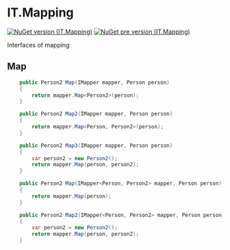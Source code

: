 # IT.Mapping
[![NuGet version (IT.Mapping)](https://img.shields.io/nuget/v/IT.Mapping.svg)](https://www.nuget.org/packages/IT.Mapping)
[![NuGet pre version (IT.Mapping)](https://img.shields.io/nuget/vpre/IT.Mapping.svg)](https://www.nuget.org/packages/IT.Mapping)

Interfaces of mapping

## Map

```csharp
    public Person2 Map(IMapper mapper, Person person)
    {
        return mapper.Map<Person2>(person);
    }

    public Person2 Map2(IMapper mapper, Person person)
    {
        return mapper.Map<Person, Person2>(person);
    }

    public Person2 Map3(IMapper mapper, Person person)
    {
        var person2 = new Person2();
        return mapper.Map(person, person2);
    }

    public Person2 Map(IMapper<Person, Person2> mapper, Person person)
    {
        return mapper.Map(person);
    }

    public Person2 Map2(IMapper<Person, Person2> mapper, Person person)
    {
        var person2 = new Person2();
        return mapper.Map(person, person2);
    }
```